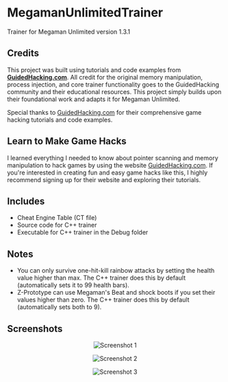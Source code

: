# MegamanUnlimitedTrainer

Trainer for Megaman Unlimited version 1.3.1

## Credits

This project was built using tutorials and code examples from [**GuidedHacking.com**](https://guidedhacking.com). All credit for the original memory manipulation, process injection, and core trainer functionality goes to the GuidedHacking community and their educational resources. This project simply builds upon their foundational work and adapts it for Megaman Unlimited.

Special thanks to [GuidedHacking.com](https://guidedhacking.com) for their comprehensive game hacking tutorials and code examples.

## Learn to Make Game Hacks

I learned everything I needed to know about pointer scanning and memory manipulation to hack games by using the website [GuidedHacking.com](https://guidedhacking.com). If you're interested in creating fun and easy game hacks like this, I highly recommend signing up for their website and exploring their tutorials.

## Includes

- Cheat Engine Table (CT file)
- Source code for C++ trainer
- Executable for C++ trainer in the Debug folder

## Notes

- You can only survive one-hit-kill rainbow attacks by setting the health value higher than max. The C++ trainer does this by default (automatically sets it to 99 health bars).
- Z-Prototype can use Megaman's Beat and shock boots if you set their values higher than zero. The C++ trainer does this by default (automatically sets both to 9).

## Screenshots

<p align="center">
  <img src="./screenshots/1.PNG" alt="Screenshot 1" />
</p>
<p align="center">
  <img src="./screenshots/2.PNG" alt="Screenshot 2" />
</p>
<p align="center">
  <img src="./screenshots/3.PNG" alt="Screenshot 3" />
</p>
